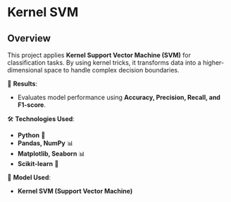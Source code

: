 # Kernel SVM  

## Overview  
This project applies **Kernel Support Vector Machine (SVM)** for classification tasks. By using kernel tricks, it transforms data into a higher-dimensional space to handle complex decision boundaries.  

🎯 **Results**:  
- Evaluates model performance using **Accuracy, Precision, Recall, and F1-score**.  

🛠 **Technologies Used**:  
- **Python** 🐍  
- **Pandas, NumPy** 📊  
- **Matplotlib, Seaborn** 📊  
- **Scikit-learn** 🤖  

📜 **Model Used**:  
- **Kernel SVM (Support Vector Machine)**  

